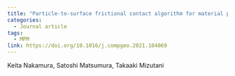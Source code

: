 ```yaml
---
title: "Particle-to-surface frictional contact algorithm for material point method using weighted least squares"
categories:
  - Journal article
tags:
  - MPM
link: https://doi.org/10.1016/j.compgeo.2021.104069
---
```


Keita Nakamura, Satoshi Matsumura, Takaaki Mizutani
